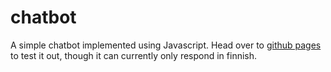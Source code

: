 # chatbot
A simple chatbot implemented using Javascript. Head over to [github pages](https://mitahantahankintunkis.github.io/chatbot/) to test it out, though it can currently only respond in finnish.
